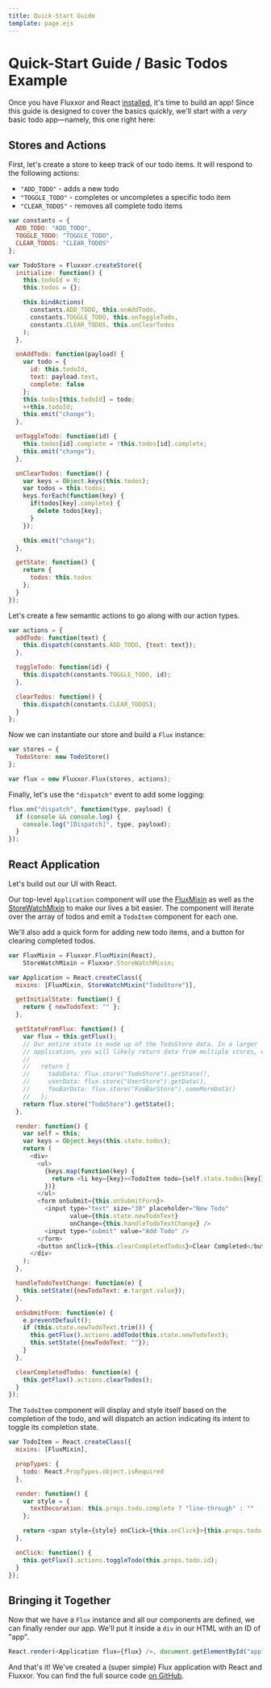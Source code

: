 ```yaml
---
title: Quick-Start Guide
template: page.ejs
---
```


Quick-Start Guide / Basic Todos Example
=======================================

Once you have Fluxxor and React [installed](/guides/installation.html), it's time to build an app! Since this guide is designed to cover the basics quickly, we'll start with a *very* basic todo app—namely, this one right here:

<div id="app"></div>

Stores and Actions
------------------

First, let's create a store to keep track of our todo items. It will respond to the following actions:

* `"ADD_TODO"` - adds a new todo
* `"TOGGLE_TODO"` - completes or uncompletes a specific todo item
* `"CLEAR_TODOS"` - removes all complete todo items

```javascript
var constants = {
  ADD_TODO: "ADD_TODO",
  TOGGLE_TODO: "TOGGLE_TODO",
  CLEAR_TODOS: "CLEAR_TODOS"
};

var TodoStore = Fluxxor.createStore({
  initialize: function() {
    this.todoId = 0;
    this.todos = {};

    this.bindActions(
      constants.ADD_TODO, this.onAddTodo,
      constants.TOGGLE_TODO, this.onToggleTodo,
      constants.CLEAR_TODOS, this.onClearTodos
    );
  },

  onAddTodo: function(payload) {
    var todo = {
      id: this.todoId,
      text: payload.text,
      complete: false
    };
    this.todos[this.todoId] = todo;
    ++this.todoId;
    this.emit("change");
  },

  onToggleTodo: function(id) {
    this.todos[id].complete = !this.todos[id].complete;
    this.emit("change");
  },

  onClearTodos: function() {
    var keys = Object.keys(this.todos);
    var todos = this.todos;
    keys.forEach(function(key) {
      if(todos[key].complete) {
        delete todos[key];
      }
    });

    this.emit("change");
  },

  getState: function() {
    return {
      todos: this.todos
    };
  }
});
```

Let's create a few semantic actions to go along with our action types.

```javascript
var actions = {
  addTodo: function(text) {
    this.dispatch(constants.ADD_TODO, {text: text});
  },

  toggleTodo: function(id) {
    this.dispatch(constants.TOGGLE_TODO, id);
  },

  clearTodos: function() {
    this.dispatch(constants.CLEAR_TODOS);
  }
};
```

Now we can instantiate our store and build a `Flux` instance:

```javascript
var stores = {
  TodoStore: new TodoStore()
};

var flux = new Fluxxor.Flux(stores, actions);
```

Finally, let's use the `"dispatch"` event to add some logging:

```javascript
flux.on("dispatch", function(type, payload) {
  if (console && console.log) {
    console.log("[Dispatch]", type, payload);
  }
});
```

React Application
-----------------

Let's build out our UI with React.

Our top-level `Application` component will use the [FluxMixin](/documentation/flux-mixin.html) as well as the [StoreWatchMixin](/documentation/store-watch-mixin.html) to make our lives a bit easier. The component will iterate over the array of todos and emit a `TodoItem` component for each one.

We'll also add a quick form for adding new todo items, and a button for clearing completed todos.

```javascript
var FluxMixin = Fluxxor.FluxMixin(React),
    StoreWatchMixin = Fluxxor.StoreWatchMixin;

var Application = React.createClass({
  mixins: [FluxMixin, StoreWatchMixin("TodoStore")],

  getInitialState: function() {
    return { newTodoText: "" };
  },

  getStateFromFlux: function() {
    var flux = this.getFlux();
    // Our entire state is made up of the TodoStore data. In a larger
    // application, you will likely return data from multiple stores, e.g.:
    //
    //   return {
    //     todoData: flux.store("TodoStore").getState(),
    //     userData: flux.store("UserStore").getData(),
    //     fooBarData: flux.store("FooBarStore").someMoreData()
    //   };
    return flux.store("TodoStore").getState();
  },

  render: function() {
    var self = this;
    var keys = Object.keys(this.state.todos);
    return (
      <div>
        <ul>
          {keys.map(function(key) {
            return <li key={key}><TodoItem todo={self.state.todos[key]} /></li>;
          })}
        </ul>
        <form onSubmit={this.onSubmitForm}>
          <input type="text" size="30" placeholder="New Todo"
                 value={this.state.newTodoText}
                 onChange={this.handleTodoTextChange} />
          <input type="submit" value="Add Todo" />
        </form>
        <button onClick={this.clearCompletedTodos}>Clear Completed</button>
      </div>
    );
  },

  handleTodoTextChange: function(e) {
    this.setState({newTodoText: e.target.value});
  },

  onSubmitForm: function(e) {
    e.preventDefault();
    if (this.state.newTodoText.trim()) {
      this.getFlux().actions.addTodo(this.state.newTodoText);
      this.setState({newTodoText: ""});
    }
  },

  clearCompletedTodos: function(e) {
    this.getFlux().actions.clearTodos();
  }
});
```

The `TodoItem` component will display and style itself based on the completion of the todo, and will dispatch an action indicating its intent to toggle its completion state.

```javascript
var TodoItem = React.createClass({
  mixins: [FluxMixin],

  propTypes: {
    todo: React.PropTypes.object.isRequired
  },

  render: function() {
    var style = {
      textDecoration: this.props.todo.complete ? "line-through" : ""
    };

    return <span style={style} onClick={this.onClick}>{this.props.todo.text}</span>;
  },

  onClick: function() {
    this.getFlux().actions.toggleTodo(this.props.todo.id);
  }
});
```

Bringing it Together
--------------------

Now that we have a `Flux` instance and all our components are defined, we can finally render our app. We'll put it inside a `div` in our HTML with an ID of "app".

```javascript
React.render(<Application flux={flux} />, document.getElementById("app"));
```

And that's it! We've created a (super simple) Flux application with React and Fluxxor. You can find the full source code [on GitHub](https://github.com/BinaryMuse/fluxxor/tree/master/examples/todo-basic).

<script src="todo-bundle.js"></script>
